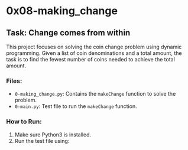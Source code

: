 # 0x08-making_change

## Task: Change comes from within

This project focuses on solving the coin change problem using dynamic programming. Given a list of coin denominations and a total amount, the task is to find the fewest number of coins needed to achieve the total amount.

### Files:
- `0-making_change.py`: Contains the `makeChange` function to solve the problem.
- `0-main.py`: Test file to run the `makeChange` function.

### How to Run:
1. Make sure Python3 is installed.
2. Run the test file using:

